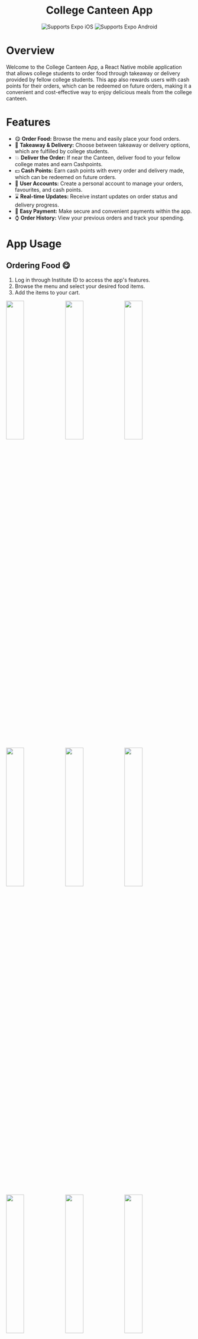 # <h1 align="center"><b>College Canteen App</b></h1>

  <p align="center">
    <!-- iOS -->
    <img alt="Supports Expo iOS" longdesc="Supports Expo iOS" src="https://img.shields.io/badge/iOS-4630EB.svg?style=flat-square&logo=APPLE&labelColor=999999&logoColor=fff" />
    <!-- Android -->
    <img alt="Supports Expo Android" longdesc="Supports Expo Android" src="https://img.shields.io/badge/Android-4630EB.svg?style=flat-square&logo=ANDROID&labelColor=A4C639&logoColor=fff" />
  </p>
</p>


# Overview

Welcome to the College Canteen App, a React Native mobile application that allows college students to order food through takeaway or delivery provided by fellow college students. This app also rewards users with cash points for their orders, which can be redeemed on future orders, making it a convenient and cost-effective way to enjoy delicious meals from the college canteen.

# Features

- 😋 **Order Food:** Browse the menu and easily place your food orders.
- 🚚 **Takeaway & Delivery:** Choose between takeaway or delivery options, which are fulfilled by college students.
- 💥 **Deliver the Order:** If near the Canteen, deliver food to your fellow college mates and earn Cashpoints.
- 💵 **Cash Points:** Earn cash points with every order and delivery made, which can be redeemed on future orders.
- 👤 **User Accounts:** Create a personal account to manage your orders, favourites, and cash points.
- ⌛ **Real-time Updates:** Receive instant updates on order status and delivery progress.
- 💸 **Easy Payment:** Make secure and convenient payments within the app.
- ⌚ **Order History:** View your previous orders and track your spending.

# App Usage

## Ordering Food 😋

1. Log in through Institute ID to access the app's features.
2. Browse the menu and select your desired food items.
4. Add the items to your cart.

<img src="https://github.com/imprakhar1708/SVNIT_Canteen_App/assets/114819970/7e74077e-21bd-4b35-b789-66337cfa75a3" width="31%">   <img src="https://github.com/imprakhar1708/SVNIT_Canteen_App/assets/114819970/fd7963a5-e8fc-4dec-a743-1f29bc6751d3" width="31%">   <img src="https://github.com/imprakhar1708/SVNIT_Canteen_App/assets/114819970/b2f639b3-c21f-4baf-b2cc-9e4f199fa460" width="31%">   <img src="https://github.com/imprakhar1708/SVNIT_Canteen_App/assets/114819970/88bb4962-ef34-4faa-8148-64e0dd132d84" width="31%">   <img src="https://github.com/imprakhar1708/SVNIT_Canteen_App/assets/114819970/3c84b984-e8dd-4d7f-952f-71dd202b1df9" width="31%">   <img src="https://github.com/imprakhar1708/SVNIT_Canteen_App/assets/114819970/a63288f1-ebd6-4630-a17b-33d61b12e47a" width="31%">   <img src="https://github.com/imprakhar1708/SVNIT_Canteen_App/assets/114819970/1cb0589f-5af3-49b8-9856-713975fde2b7" width="31%">   <img src="https://github.com/imprakhar1708/SVNIT_Canteen_App/assets/114819970/7f4ce91c-a1de-434b-b620-f74e24dec2ee" width="31%">   <img src="https://github.com/imprakhar1708/SVNIT_Canteen_App/assets/114819970/1fc49416-413e-4f5d-b102-ef65ef9af08d" width="31%">

## Takeaway 🍔

1. While Placing your order, choose the "Takeaway" option.
2. View the Order Status from Order History.
3. Visit the canteen when Order is ready to collect your order.

<img src="https://github.com/imprakhar1708/SVNIT_Canteen_App/assets/114819970/4d7a6889-5afc-4606-b7ea-041f7c2e11d7" width="31%">   <img src="https://github.com/imprakhar1708/SVNIT_Canteen_App/assets/114819970/8fe7a8da-2194-42c9-9a6f-a34a49f63bb2" width="31%">   <img src="https://github.com/imprakhar1708/SVNIT_Canteen_App/assets/114819970/9d56158b-cb51-498d-8858-5bcec0d60795" width="31%">   <img src="https://github.com/imprakhar1708/SVNIT_Canteen_App/assets/114819970/e7345f4e-0b2d-4302-a2c4-6b511ab15959" width="31%">   <img src="https://github.com/imprakhar1708/SVNIT_Canteen_App/assets/114819970/bd9ca0bc-f079-4371-bb56-98d588d55dc1" width="31%">   <img src="https://github.com/imprakhar1708/SVNIT_Canteen_App/assets/114819970/efe32c36-8bff-47aa-a811-2ed61ef4a0ea" width="31%">   <img src="https://github.com/imprakhar1708/SVNIT_Canteen_App/assets/114819970/42515f2c-882c-4e77-a6d3-f9f7c0c8a4e8" width="31%">   <img src="https://github.com/imprakhar1708/SVNIT_Canteen_App/assets/114819970/f80eb2ab-6108-489a-9c4a-86bbbacb969a" width="31%">   <img src="https://github.com/imprakhar1708/SVNIT_Canteen_App/assets/114819970/0c7f11bf-d5ae-4c78-8670-9bdbe3477386" width="31%">   <img src="https://github.com/imprakhar1708/SVNIT_Canteen_App/assets/114819970/244d3a26-8d99-4c48-beec-0d88ba5c0c14" width="31%">   <img src="https://github.com/imprakhar1708/SVNIT_Canteen_App/assets/114819970/2fe3cde5-a4d6-4400-be53-6410bfd326e5" width="31%">   <img src="https://github.com/imprakhar1708/SVNIT_Canteen_App/assets/114819970/dce1a0d4-d326-4148-afc4-2d35481c1533" width="31%">

## Delivery 🚚

1. While placing your order, choose the "Delivery" option.
2. The app will ask for Delivery details, choose from addresses already used or add a new address.
3. You can change the contact number for a smooth delivery experience.
4. Your Delivery Order (we call it Delivery Contract) will be Live, and students near the canteen can Accept the contract.
5. Once Accepted, a Pop-up will appear in the App telling you to Pay for the Order.
6. After Payment, Your Order will be Confirmed, and you will wait for the Canteen to Accept it.
7. Once the Canteen Accepts your Order, Token No. will be Provided. 
8. The app will display the name and contact details of the student delivering your order.
9. Using that Token No, the Delivery Partner (your fellow College Mate) will pick up the Order from the canteen and Deliver it to your provided Address.
10. Await delivery of your order at your designated location within the college campus.
11. Check the Quality of the Order and Approve the Delivery.
12. Enjoy Your Meal...🎉

<img src="https://github.com/imprakhar1708/SVNIT_Canteen_App/assets/114819970/50c09530-5c8c-40ae-83ea-fe9aa7ee99d4" width="31%">   <img src="https://github.com/imprakhar1708/SVNIT_Canteen_App/assets/114819970/6d65a7eb-3bde-46c7-a543-b8d94cff21c6" width="31%">   <img src="https://github.com/imprakhar1708/SVNIT_Canteen_App/assets/114819970/44108464-42c6-4da7-bb72-71f1c448af6a" width="31%">   <img src="https://github.com/imprakhar1708/SVNIT_Canteen_App/assets/114819970/cc8be4db-cc1a-435b-b289-ba6a09b3ffad" width="31%">   <img src="https://github.com/imprakhar1708/SVNIT_Canteen_App/assets/114819970/1e3221e7-7775-43ce-b6ca-f6fbb2b83c89" width="31%">   <img src="https://github.com/imprakhar1708/SVNIT_Canteen_App/assets/114819970/e0e5a4b9-4b24-4305-8020-9d3127e05e4f" width="31%">   <img src="https://github.com/imprakhar1708/SVNIT_Canteen_App/assets/114819970/c7d81385-ca61-418c-92d1-bce0e0ff962f" width="31%">   <img src="https://github.com/imprakhar1708/SVNIT_Canteen_App/assets/114819970/83191000-ad1b-4042-b4d9-fe4c19a6fa2c" width="31%">   <img src="https://github.com/imprakhar1708/SVNIT_Canteen_App/assets/114819970/f1da3cff-0f71-46d3-8d67-b5111a753e3d" width="31%">   <img src="https://github.com/imprakhar1708/SVNIT_Canteen_App/assets/114819970/c502ba81-7ad0-4fce-a1e5-ddd12d6b791c" width="31%">   <img src="https://github.com/imprakhar1708/SVNIT_Canteen_App/assets/114819970/cef73bcb-e39e-4578-9ff9-bc5f78d13dc8" width="31%">   <img src="https://github.com/imprakhar1708/SVNIT_Canteen_App/assets/114819970/663528d9-abba-48e5-80bb-81061a6a7bf0" width="31%">   <img src="https://github.com/imprakhar1708/SVNIT_Canteen_App/assets/114819970/e621a1e0-259f-4f8f-8c7f-4af6bd1a79dd" width="31%">   <img src="https://github.com/imprakhar1708/SVNIT_Canteen_App/assets/114819970/41ed6857-b0f7-4b9c-82c1-3267f548b93d" width="31%">   <img src="https://github.com/imprakhar1708/SVNIT_Canteen_App/assets/114819970/1c69da6b-a560-4da2-93ec-596226990543" width="31%">   <img src="https://github.com/imprakhar1708/SVNIT_Canteen_App/assets/114819970/7e913cb5-6ee6-4c2a-bdce-c03e634af0cf" width="31%">   <img src="https://github.com/imprakhar1708/SVNIT_Canteen_App/assets/114819970/f438b042-4cd2-423f-a846-3ac2222e5da2" width="31%">   <img src="https://github.com/imprakhar1708/SVNIT_Canteen_App/assets/114819970/250b7e64-212f-454a-9395-619124babde2" width="31%">   <img src="https://github.com/imprakhar1708/SVNIT_Canteen_App/assets/114819970/42515f2c-882c-4e77-a6d3-f9f7c0c8a4e8" width="31%">   <img src="https://github.com/imprakhar1708/SVNIT_Canteen_App/assets/114819970/cfe578d9-ac84-4106-b44e-a772bbee342f" width="31%">   <img src="https://github.com/imprakhar1708/SVNIT_Canteen_App/assets/114819970/1e344870-6017-4e79-b506-d4bfeca3d1a5" width="31%">

## Deliver the Order 💥

1. In the Delivery Section, all the delivery contracts that are live and available to accept will be displayed.
2. Sort the live contracts from most to least cashpoints and filter the Contract based on Delivery Location.
3. Accept the Delivery Contract and now wait for the Owner to Pay for the Order. You can also contact the owner and inform them to Pay.
4. Once Paid, the Order will be shown in Your Delivery History Tab.
5. After the Order is Accepted, Token No. will be displayed along with the Status of the Order.
6. When the Order is Ready, Show the Canteen Person your Token No and collect the Order.
7. Deliver the Order to the Delivery Address shown in the App. In case of Confusion, you can contact the Owner.
8. Once the Order is Delivered and Passed the Check by the Owner, Delivery is Complete, and You Get the Promised CashPoints Added to Your Account 🎉

<img src="https://github.com/imprakhar1708/SVNIT_Canteen_App/assets/114819970/39378351-5565-43a0-83ce-f71617afdf2a" width="31%">   <img src="https://github.com/imprakhar1708/SVNIT_Canteen_App/assets/114819970/6a0e2317-ce85-4317-bbe3-fad251cb58d0" width="31%">   <img src="https://github.com/imprakhar1708/SVNIT_Canteen_App/assets/114819970/d6c31f19-71df-4ff7-8219-3d8a61bdee04" width="31%">   <img src="https://github.com/imprakhar1708/SVNIT_Canteen_App/assets/114819970/111f27c4-e9e0-4ce0-b199-a3b1d6680a8d" width="31%">   <img src="https://github.com/imprakhar1708/SVNIT_Canteen_App/assets/114819970/a159bcd1-d0cd-474a-b1be-2b6378af598b" width="31%">   <img src="https://github.com/imprakhar1708/SVNIT_Canteen_App/assets/114819970/e5b3e704-9192-4bff-972f-6b87287bc9a8" width="31%"> 

## Cash Points 💸

1. Earn cash points with every order you place through the app.
2. The app will display the number of cash points you earn for each order.
3. Accumulate cash points, which can be redeemed on future orders, saving you money.
4. You can Also See Ads to Get Extra Cash Points.
5. In the CashPoints History, you will get all information regarding the addition or redemption of cash points.

<img src="https://github.com/imprakhar1708/SVNIT_Canteen_App/assets/114819970/85f4c937-653a-47d9-8430-47769624830b" width="31%">   <img src="https://github.com/imprakhar1708/SVNIT_Canteen_App/assets/114819970/f9579833-98a9-4301-a8e8-f624f16ed7c8" width="31%">

## Error & Success Feedback 💡
1. Enhanced user experience by providing informative feedback and preventing user errors.
2. Clear feedback and guidance through user-friendly error messages.
3. Real-time validation of user input for data integrity and security.

<img src="https://github.com/imprakhar1708/SVNIT_Canteen_App/assets/114819970/824bc15e-a50c-4663-82d6-8433fc890a44" width="31%">   <img src="https://github.com/imprakhar1708/SVNIT_Canteen_App/assets/114819970/22494481-7266-4621-8945-41e07d2f9b9f" width="31%">   <img src="https://github.com/imprakhar1708/SVNIT_Canteen_App/assets/114819970/619206f6-c3ca-4bc3-a7ab-a30fe61e5f9a" width="31%">   <img src="https://github.com/imprakhar1708/SVNIT_Canteen_App/assets/114819970/a4f3bde1-9842-448e-a06c-1c07c5f11b20" width="31%">   <img src="https://github.com/imprakhar1708/SVNIT_Canteen_App/assets/114819970/5119f5fa-7149-4a17-9b8d-ef1181b723a2" width="31%">   <img src="https://github.com/imprakhar1708/SVNIT_Canteen_App/assets/114819970/0ade2636-fe9f-4a5c-8997-b93772736198" width="31%">   <img src="https://github.com/imprakhar1708/SVNIT_Canteen_App/assets/114819970/11bbe3e6-ea53-48ac-95f6-55a58e4575e9" width="31%">   <img src="https://github.com/imprakhar1708/SVNIT_Canteen_App/assets/114819970/b368d525-fb57-4970-bb16-e7331fb7d984" width="31%">   <img src="https://github.com/imprakhar1708/SVNIT_Canteen_App/assets/114819970/027702c8-1727-491b-831b-28e3c9f4abb4" width="31%">   

# Technologies Used

- React Native: JavaScript framework for building the mobile app.
- Firebase: Backend-as-a-Service (BaaS) platform for authentication, database, and storage.
- Expo: Toolchain and platform for React Native app development.

<h1 align="center"><b>Thank You 💖</b></h1>

